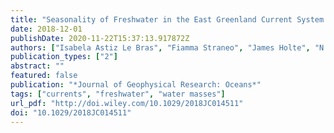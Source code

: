 ```yaml
---
title: "Seasonality of Freshwater in the East Greenland Current System From 2014 to 2016"
date: 2018-12-01
publishDate: 2020-11-22T15:37:13.917872Z
authors: ["Isabela Astiz Le Bras", "Fiamma Straneo", "James Holte", "N Penny Holliday"]
publication_types: ["2"]
abstract: ""
featured: false
publication: "*Journal of Geophysical Research: Oceans*"
tags: ["currents", "freshwater", "water masses"]
url_pdf: "http://doi.wiley.com/10.1029/2018JC014511"
doi: "10.1029/2018JC014511"
---
```


